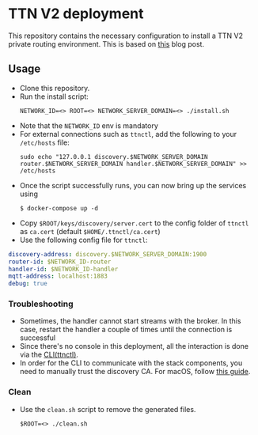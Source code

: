 # TTN V2 deployment

This repository contains the necessary configuration to install a TTN V2 private routing environment.
This is based on [this](https://www.thethingsnetwork.org/article/deploying-a-private-routing-environment-with-docker-compose) blog post.

## Usage

* Clone this repository.
* Run the install script:
    ```
    NETWORK_ID=<> ROOT=<> NETWORK_SERVER_DOMAIN=<> ./install.sh
    ```
* Note that the `NETWORK_ID` env is mandatory
* For external connections such as `ttnctl`, add the following to your `/etc/hosts` file:
  ```
  sudo echo "127.0.0.1 discovery.$NETWORK_SERVER_DOMAIN router.$NETWORK_SERVER_DOMAIN handler.$NETWORK_SERVER_DOMAIN" >> /etc/hosts
  ```
* Once the script successfully runs, you can now bring up the services using
  ```
  $ docker-compose up -d
  ```
* Copy `$ROOT/keys/discovery/server.cert` to the config folder of `ttnctl` as `ca.cert` (default `$HOME/.ttnctl/ca.cert`)
* Use the following config file for `ttnctl`:

```yaml
discovery-address: discovery.$NETWORK_SERVER_DOMAIN:1900
router-id: $NETWORK_ID-router
handler-id: $NETWORK_ID-handler
mqtt-address: localhost:1883
debug: true
```

### Troubleshooting

* Sometimes, the handler cannot start streams with the broker. In this case, restart the handler a couple of times until the connection is successful
* Since there's no console in this deployment, all the interaction is done via the [CLI(ttnctl)](https://www.thethingsnetwork.org/docs/network/cli/quick-start.html).
* In order for the CLI to communicate with the stack components, you need to manually trust the discovery CA. For macOS, follow [this guide](https://tosbourn.com/getting-os-x-to-trust-self-signed-ssl-certificates/).


### Clean

* Use the `clean.sh` script to remove the generated files.
    ```
    $ROOT=<> ./clean.sh
    ```

